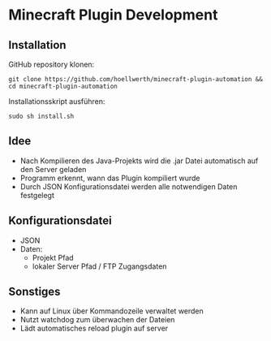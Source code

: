 # Minecraft Plugin Development

## Installation

GitHub repository klonen:

```git clone https://github.com/hoellwerth/minecraft-plugin-automation && cd minecraft-plugin-automation```

Installationsskript ausführen:

```sudo sh install.sh```

## Idee

- Nach Kompilieren des Java-Projekts wird die .jar Datei automatisch auf den Server geladen
- Programm erkennt, wann das Plugin kompiliert wurde
- Durch JSON Konfigurationsdatei werden alle notwendigen Daten festgelegt

## Konfigurationsdatei

- JSON
- Daten:
    - Projekt Pfad
    - lokaler Server Pfad / FTP Zugangsdaten

## Sonstiges

- Kann auf Linux über Kommandozeile verwaltet werden
- Nutzt watchdog zum überwachen der Dateien
- Lädt automatisches reload plugin auf server
